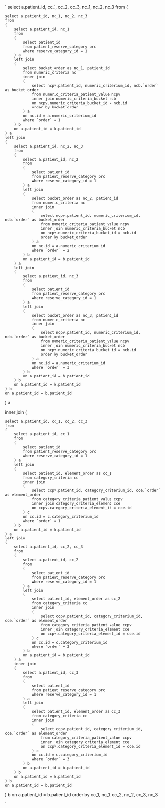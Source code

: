 
`
select a.patient_id, cc_1, cc_2, cc_3, nc_1, nc_2, nc_3
from 
(

	select a.patient_id, nc_1, nc_2, nc_3
	from 
	(
		select a.patient_id, nc_1 
		from 		
		(
			select patient_id 
			from patient_reserve_category prc 
			where reserve_category_id = 1
		) a
		left join
		(
			select bucket_order as nc_1, patient_id
			from numeric_criteria nc 
			inner join
			(
				select ncpv.patient_id, numeric_criterium_id, ncb.`order` as bucket_order
				from numeric_criteria_patient_value ncpv
				inner join numeric_criteria_bucket ncb 
				on ncpv.numeric_criteria_bucket_id = ncb.id
				order by bucket_order
			) a
			on nc.id = a.numeric_criterium_id
			where `order` = 1		
		) b
		on a.patient_id = b.patient_id
	) a
	left join 
	(
		select a.patient_id, nc_2, nc_3 
		from 
		(
			select a.patient_id, nc_2 
			from 		
			(
				select patient_id 
				from patient_reserve_category prc 
				where reserve_category_id = 1
			) a
			left join
			(
				select bucket_order as nc_2, patient_id
				from numeric_criteria nc 
				inner join
				(
					select ncpv.patient_id, numeric_criterium_id, ncb.`order` as bucket_order
					from numeric_criteria_patient_value ncpv
					inner join numeric_criteria_bucket ncb 
					on ncpv.numeric_criteria_bucket_id = ncb.id
					order by bucket_order
				) a
				on nc.id = a.numeric_criterium_id
				where `order` = 2		
			) b
			on a.patient_id = b.patient_id
		) a
		left join 
		(
			select a.patient_id, nc_3
			from 		
			(
				select patient_id 
				from patient_reserve_category prc 
				where reserve_category_id = 1
			) a
			left join
			(
				select bucket_order as nc_3, patient_id
				from numeric_criteria nc 
				inner join
				(
					select ncpv.patient_id, numeric_criterium_id, ncb.`order` as bucket_order
					from numeric_criteria_patient_value ncpv
					inner join numeric_criteria_bucket ncb 
					on ncpv.numeric_criteria_bucket_id = ncb.id
					order by bucket_order
				) a
				on nc.id = a.numeric_criterium_id
				where `order` = 3		
			) b
			on a.patient_id = b.patient_id
		) b
		on a.patient_id = b.patient_id
	) b
	on a.patient_id = b.patient_id
				
) a 

inner join (	

	select a.patient_id, cc_1, cc_2, cc_3 
	from 
	(
		select a.patient_id, cc_1 
		from 		
		(
			select patient_id 
			from patient_reserve_category prc 
			where reserve_category_id = 1
		) a
		left join
		(
			select patient_id, element_order as cc_1
			from category_criteria cc 
			inner join
			(
				select ccpv.patient_id, category_criterium_id, cce.`order` as element_order
				from category_criteria_patient_value ccpv
				inner join category_criteria_element cce 
				on ccpv.category_criteria_element_id = cce.id
			) c
			on cc.id = c.category_criterium_id
			where `order` = 1		
		) b
		on a.patient_id = b.patient_id
	) a
	left join 
	(
		select a.patient_id, cc_2, cc_3
		from
		(
			select a.patient_id, cc_2
			from 		
			(
				select patient_id 
				from patient_reserve_category prc 
				where reserve_category_id = 1
			) a
			left join
			(
				select patient_id, element_order as cc_2
				from category_criteria cc 
				inner join
				(
					select ccpv.patient_id, category_criterium_id, cce.`order` as element_order
					from category_criteria_patient_value ccpv
					inner join category_criteria_element cce 
					on ccpv.category_criteria_element_id = cce.id
				) c
				on cc.id = c.category_criterium_id
				where `order` = 2	
			) b
			on a.patient_id = b.patient_id
		) a
		inner join
		(
			select a.patient_id, cc_3
			from 		
			(
				select patient_id 
				from patient_reserve_category prc 
				where reserve_category_id = 1
			) a
			left join
			(
				select patient_id, element_order as cc_3
				from category_criteria cc 
				inner join
				(
					select ccpv.patient_id, category_criterium_id, cce.`order` as element_order
					from category_criteria_patient_value ccpv
					inner join category_criteria_element cce 
					on ccpv.category_criteria_element_id = cce.id
				) c
				on cc.id = c.category_criterium_id
				where `order` = 3	
			) b
			on a.patient_id = b.patient_id
		) b
		on a.patient_id = b.patient_id
	) b
	on a.patient_id = b.patient_id
) b 
on a.patient_id = b.patient_id
order by cc_1, nc_1, cc_2, nc_2, cc_3, nc_3

`
